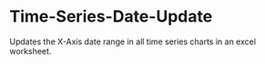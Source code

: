 # Time-Series-Date-Update
Updates the X-Axis date range in all time series charts in an excel worksheet.
